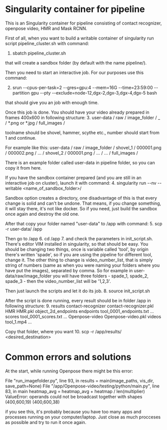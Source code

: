 # Singularity container for pipeline

This is an Singularity container for pipeline consisting of contact recognizer, openpose video,  HMR and Mask RCNN.

First of all, when you want to build a writable container of singularity run script pipeline_cluster.sh with command:

 1.   sbatch pipeline_cluster.sh

that will create a sandbox folder (by default with the name pipeline/).

Then you need to start an interactive job. For our purposes use this command:

 2.   srun --cpus-per-task=2 --gres=gpu:4 --mem=16G --time=23:59:00 --partition gpu --pty --exclude=node-12,dgx-2,dgx-3,dgx-4,dgx-5 bash

that should give you an job with enough time. 

Once this job is done. You should have your video already prepared in frames 400x600 in following structure:
3. 
    user-data   / raw           / image_folder  / <toolname>_<number>  / *.png or *.jpg
                / full_images   /

toolname should be shovel, hammer, scythe etc., number should start from 1 and continue.

For example like this:
    user-data / raw             / image_folder / shovel_1              / 000001.png
                                                                       / 000002.png
                                                                       / ...
                                               / shovel_2              / 000001.png
                                                                       / ...
                                               / ...
              / full_images     / 

There is an example folder called user-data in pipeline folder, so you can copy it from here.

If you have the sandbox container prepared (and you are still in an interactive job on cluster), launch it with command:
4. 
    singularity run --nv --writable <name_of_sandbox_folder>/

Sandbox option creates a directory, one disadvantage of this is that every change is solid and can't be undone. That means, if you change something, it will stay there, it's not like docker. So if you need, just build the sandbox once again and destroy the old one.

After that copy your folder named "user-data" to /app with command:
5. 
    scp -r user-data/ /app

Then go to /app
6. 
    cd /app
7. 
and check the parameters in init_script.sh. There's editor VIM installed in singularity, so that should be easy. You should be changing two things, once is variable called 'tool', by origin there's written 'spade', so if you are using the pipeline for different tool, change it. The other thing to change is video_number_list, that is simply string of numbers (same as when you were naming your folders where you have put the images), separated by comma. So for example in user-data/raw/image_folder you will have three folders - spade_1, spade_2, spade_3 - then the video_number_list will be '1,2,3'.

Then just launch the scripts and let it do its job.
8. 
    source init_script.sh

After the script is done running, every result should be in folder /app in following structure:
9. 
    results
        contact-recognizer
            contact-recognizer.pkl
        HMR
            HMR.pkl
        object_2d_endpoints
            endpoints
                tool_0001_endpoints.txt
                ...
            scores
                tool_0001_scores.txt
                ...
        Openpose-video
            Openpose-video.pkl
        videos
            tool_1.mp4
            ...

Copy that folder, where you want
10. 
    scp -r /app/results/ <desired_destination>


# Common errors and solutions
At the start, while running Openpose there might be this error:

  File "run_imagefolder.py", line 93, in <module>
    results = main(image_paths, vis_dir, save_path=None)
  File "/app/Openpose-video/testing/python/main.py", line 83, in main
    heatmap_avg = heatmap_avg + heatmap / len(multiplier)
    ValueError: operands could not be broadcast together with shapes (400,600,19) (400,600,38) 


if you see this, it's probably because you have too many apps and processes running on your computer/laptop. Just close as much procceses as possible and try to run it once again.

 